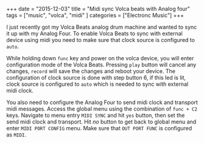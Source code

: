 +++
date = "2015-12-03"
title = "Midi sync Volca beats with Analog four"
tags = ["music", "volca", "midi" ]
categories = ["Electronc Music"]
+++

I just recently got my Volca Beats analog drum machine and wanted to
sync it up with my Analog Four. To enable Volca Beats to sync with
external device using midi you need to make sure that clock source is
configured to `auto`.

While holding down `func` key and power on the volca device, you will
enter configuration mode of the Volca Beats. Pressing `play` button
will cancel any changes, `record` will save the changes and reboot
your device. The configuration of clock source is done with step
button 6, if this led is lit, clock source is configured to `auto`
which is needed to sync with external midi clock.

You also need to configure the Analog Four to send midi clock and
transport midi messages. Access the global menu using the combination
of `func + C2` keys. Navigate to menu entry `MIDI SYNC` and hit `yes`
button, then set the send midi clock and transport. Hit _no_ button to
get back to global menu and enter `MIDI PORT CONFIG` menu. Make sure
that `OUT PORT FUNC` is configured as `MIDI`.
